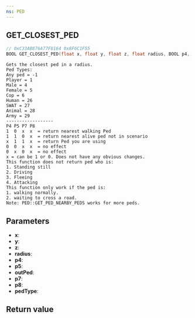 ```yaml
---
ns: PED
---
```

## GET_CLOSEST_PED

```c
// 0xC33AB876A77F8164 0x8F6C1F55
BOOL GET_CLOSEST_PED(float x, float y, float z, float radius, BOOL p4, BOOL p5, Ped* outPed, BOOL p7, BOOL p8, int pedType);
```

```
Gets the closest ped in a radius.  
Ped Types:  
Any ped = -1  
Player = 1  
Male = 4   
Female = 5   
Cop = 6  
Human = 26  
SWAT = 27   
Animal = 28  
Army = 29  
------------------  
P4 P5 P7 P8  
1  0  x  x  = return nearest walking Ped  
1  1  0  x  = return nearest alive ped not in scenario 
x  1  1  x  = return Ped you are using  
0  0  x  x  = no effect  
0  x  0  x  = no effect  
x = can be 1 or 0. Does not have any obvious changes.  
This function does not return ped who is:  
1. Standing still  
2. Driving  
3. Fleeing  
4. Attacking  
This function only work if the ped is:  
1. walking normally.  
2. waiting to cross a road.  
Note: PED::GET_PED_NEARBY_PEDS works for more peds.  
```

## Parameters
* **x**: 
* **y**: 
* **z**: 
* **radius**: 
* **p4**: 
* **p5**: 
* **outPed**: 
* **p7**: 
* **p8**: 
* **pedType**: 

## Return value
